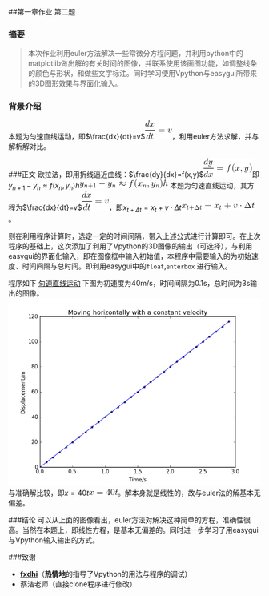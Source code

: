 ##第一章作业 第二题
### 摘要
>本次作业利用euler方法解决一些常微分方程问题，并利用python中的matplotlib做出解的有关时间的图像，并联系使用该画图功能，如调整线条的颜色与形状，和做些文字标注。同时学习使用Vpython与easygui所带来的3D图形效果与界面化输入。

### 背景介绍
本题为匀速直线运动，即$\frac{dx}{dt}=v$![0](https://raw.githubusercontent.com/PatYoung/computationalphysics_N2013301020016/master/02/%E5%85%AC%E5%BC%8F/0.gif)，利用euler方法求解，并与解析解对比。

###正文
欧拉法，即用折线逼近曲线：$\frac{dy}{dx}=f(x,y)$![2](https://raw.githubusercontent.com/PatYoung/computationalphysics_N2013301020016/master/02/%E5%85%AC%E5%BC%8F/2.gif)即
$y_{n+1}-y_{n}\approx f(x_{n},y_{n})h$![1](https://raw.githubusercontent.com/PatYoung/computationalphysics_N2013301020016/master/02/%E5%85%AC%E5%BC%8F/1.gif)
本题为匀速直线运动，其方程为$\frac{dx}{dt}=v$![0](https://raw.githubusercontent.com/PatYoung/computationalphysics_N2013301020016/master/02/%E5%85%AC%E5%BC%8F/0.gif)，即$x_{t+\Delta t}=x_{t}+v\cdot \Delta t$![3](https://raw.githubusercontent.com/PatYoung/computationalphysics_N2013301020016/master/02/%E5%85%AC%E5%BC%8F/3.gif)。

则在利用程序计算时，选定一定的时间间隔，带入上述公式进行计算即可。在上次程序的基础上，这次添加了利用了Vpython的3D图像的输出（可选择），与利用easygui的界面化输入，即在图像框中输入初始值，本程序中需要输入的为初始速度、时间间隔与总时间。即利用easygui中的`float`,`enterbox` 进行输入。

程序如下
[匀速直线运动](https://github.com/PatYoung/computationalphysics_N2013301020016/blob/master/02/01.py)
下图为初速度为40m/s，时间间隔为0.1s，总时间为3s输出的图像。
![01](https://raw.githubusercontent.com/PatYoung/computationalphysics_N2013301020016/master/02/01.png)与准确解比较，即$x=40t$![4](https://raw.githubusercontent.com/PatYoung/computationalphysics_N2013301020016/master/02/%E5%85%AC%E5%BC%8F/4.gif)。解本身就是线性的，故与euler法的解基本无偏差。


###结论
可以从上面的图像看出，euler方法对解决这种简单的方程，准确性很高。当然在本题上，即线性方程，是基本无偏差的。同时进一步学习了用easygui与Vpython输入输出的方式。

###致谢
- [**fxdhi**](https://github.com/fxdhi/computationalphysics_N2013301020017)（**热情地**的指导了Vpython的用法与程序的调试）
- 蔡浩老师（直接clone程序进行修改）